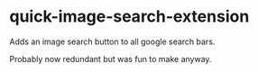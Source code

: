 # quick-image-search-extension
Adds an image search button to all google search bars.

Probably now redundant but was fun to make anyway.
